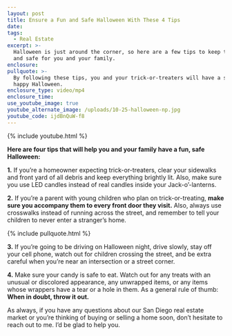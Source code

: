 ```yaml
---
layout: post
title: Ensure a Fun and Safe Halloween With These 4 Tips
date:
tags:
  - Real Estate
excerpt: >-
  Halloween is just around the corner, so here are a few tips to keep things fun
  and safe for you and your family.
enclosure:
pullquote: >-
  By following these tips, you and your trick-or-treaters will have a safe and
  happy Halloween.
enclosure_type: video/mp4
enclosure_time:
use_youtube_image: true
youtube_alternate_image: /uploads/10-25-halloween-np.jpg
youtube_code: ijdBnQuW-f8
---
```


{% include youtube.html %}

**Here are four tips that will help you and your family have a fun, safe Halloween:**

**1.** If you’re a homeowner expecting trick-or-treaters, clear your sidewalks and front yard of all debris and keep everything brightly lit. Also, make sure you use LED candles instead of real candles inside your Jack-o’-lanterns.

**2.** If you’re a parent with young children who plan on trick-or-treating, **make sure you accompany them to every front door they visit.** Also, always use crosswalks instead of running across the street, and remember to tell your children to never enter a stranger’s home.

{% include pullquote.html %}

**3.** If you’re going to be driving on Halloween night, drive slowly, stay off your cell phone, watch out for children crossing the street, and be extra careful when you’re near an intersection or a street corner.

**4.** Make sure your candy is safe to eat. Watch out for any treats with an unusual or discolored appearance, any unwrapped items, or any items whose wrappers have a tear or a hole in them. As a general rule of thumb: **When in doubt, throw it out.**

As always, if you have any questions about our San Diego real estate market or you’re thinking of buying or selling a home soon, don’t hesitate to reach out to me. I’d be glad to help you.